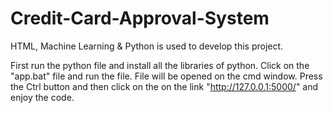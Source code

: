 # Credit-Card-Approval-System
HTML, Machine Learning &amp; Python is used to develop this project.

First run the python file and install all the libraries of python. Click on the "app.bat" file and run the file. File will be opened on the cmd window. Press the Ctrl button and then click on the on the link "http://127.0.0.1:5000/" and enjoy the code.
